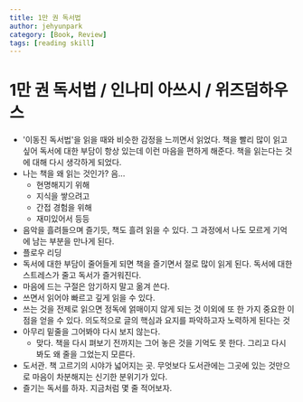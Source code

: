 ```yaml
---
title: 1만 권 독서법
author: jehyunpark
category: [Book, Review]
tags: [reading skill]
---
```


# 1만 권 독서법 / 인나미 아쓰시 / 위즈덤하우스

- '이동진 독서법'을 읽을 때와 비슷한 감정을 느끼면서 읽었다. 책을 빨리 많이 읽고 싶어 독서에 대한 부담이 항상 있는데 이런 마음을 편하게 해준다. 책을 읽는다는 것에 대해 다시 생각하게 되었다.
- 나는 책을 왜 읽는 것인가? 음...
     - 현명해지기 위해
     - 지식을 쌓으려고
     - 간접 경험을 위해
     - 재미있어서 등등
- 음악을 흘려들으며 즐기듯, 책도 흘려 읽을 수 있다. 그 과정에서 나도 모르게 기억에 남는 부분을 만나게 된다.
- 플로우 리딩
- 독서에 대한 부담이 줄어들게 되면 책을 즐기면서 절로 많이 읽게 된다. 독서에 대한 스트레스가 줄고 독서가 즐거워진다.
- 마음에 드는 구절은 암기하지 말고 옮겨 쓴다.
- 쓰면서 읽어야 빠르고 깊게 읽을 수 있다.
- 쓰는 것을 전제로 읽으면 정독에 얽매이지 않게 되는 것 이외에 또 한 가지 중요한 이점을 얻을 수 있다. 의도적으로 글의 핵심과 요지를 파악하고자 노력하게 된다는 것
- 아무리 밑줄을 그어봐야 다시 보지 않는다.
     - 맞다. 책을 다시 펴보기 전까지는 그어 놓은 것을 기억도 못 한다. 그리고 다시 봐도 왜 줄을 그었는지 모른다.
- 도서관. 책 고르기의 시야가 넓어지는 곳. 무엇보다 도서관에는 그곳에 있는 것만으로 마음이 차분해지는 신기한 분위기가 있다.
- 즐기는 독서를 하자. 지금처럼 몇 줄 적어보자.
